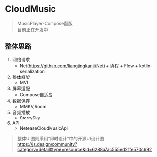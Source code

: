 # CloudMusic
> MusicPlayer-Compose翻版</br>
> 目前正在开发中

## 整体思路
1. 网络请求
    - Net(https://github.com/liangjingkanji/Net) + 协程 + Flow + kotlin-serialization
2. 整体框架
    - MVI
3. 屏幕适配
    - Compose自适应
4. 数据保存
    - MMKV,Room
5. 音频播放
    - StarrySky
6. API
    - NeteaseCloudMusicApi
> 整体UI图则采用”即时设计“中的开源UI设计图 </br>
> https://js.design/community?category=detail&type=resource&id=6288a7ac555ed21fe570c692


